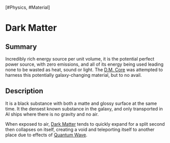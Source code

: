 [#Physics, #Material]

# Dark Matter

## Summary

Incredibly rich energy source per unit volume, it is the potential perfect power source, with zero emissions, and all of its energy being used leading none to be wasted as heat, sound or light. The [D.M. Core](../Physics/D.M.%20Core.md) was attempted to harness this potentially galaxy-changing material, but to no avail.

## Description

It is a black substance with both a matte and glossy surface at the same time. It the densest known substance in the galaxy, and only transported in AI ships where there is no gravity and no air.

When exposed to air, [Dark Matter](Dark%20Matter.md) tends to quickly expand for a split second then collapses on itself, creating a void and teleporting itself to another place due to effects of [Quantum Wave](../Physics/Quantum%20Wave.md).